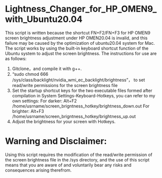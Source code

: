 # Lightness_Changer_for_HP_OMEN9_with_Ubuntu20.04
This script is written because the shortcut FN+F2/FN+F3 for HP OMEN9 screen brightness adjustment under HP OMEN20.04 is invalid, and this failure may be caused by the optimization of ubuntu20.04 system for Mac. The script works by using the built-in keyboard shortcut function of the Ubuntu system to adjust the screen brightness. The instructions for use are as follows:
1. Gitclone，and compile it with g++.
2. “sudo chmod 666 /sys/class/backlight/nvidia_wmi_ec_backlight/brightness”， to set read/write permissions for the screen brightness file
3. Set the startup shortcut keys for the two executable files formed after compilation in System Settings-Keyboard-Hotkeys, you can refer to my own settings:
   For darker:
   Alt+F2 
   /home/usrname/screen_brigntness_hotkey/brightness_down.out
   For brighter:
   Alt+F3
   /home/usrname/screen_brigntness_hotkey/brightness_up.out
4. Adjust the brightness for your screen with Hotkeys.

# Warning and Disclaimer: 
Using this script requires the modification of the read/write permission of the screen brightness file in the /sys directory, and the use of this script means that you are aware of and voluntarily bear any risks and consequences arising therefrom.
